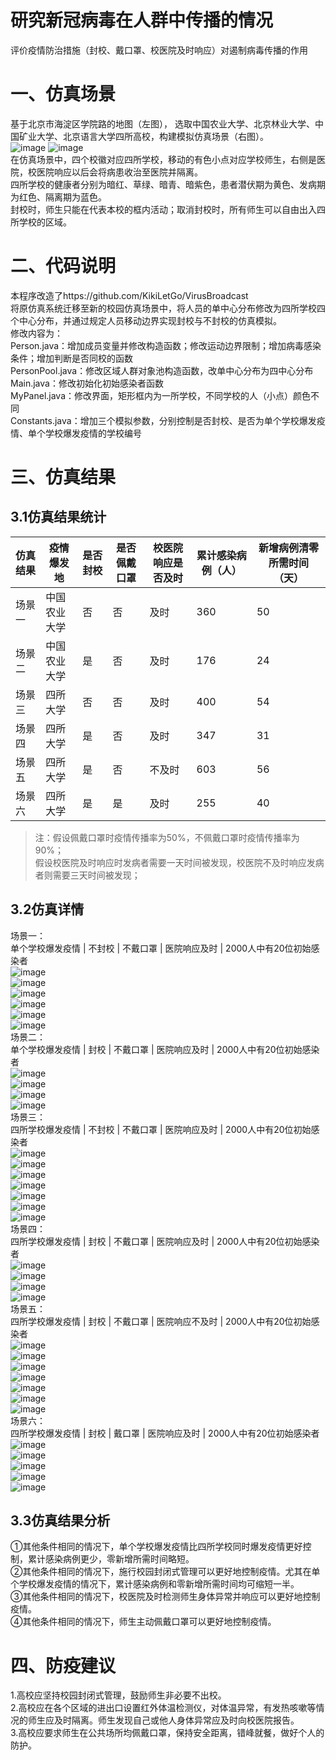 研究新冠病毒在人群中传播的情况<br>
===
评价疫情防治措施（封校、戴口罩、校医院及时响应）对遏制病毒传播的作用<br>


一、仿真场景
===
基于北京市海淀区学院路的地图（左图），
选取中国农业大学、北京林业大学、中国矿业大学、北京语言大学四所高校，构建模拟仿真场景（右图）。<br>
![image](https://github.com/sheepbaabaa/VirusBroadcast-Campus/raw/main/readme_pic/101.jpg)
![image](https://github.com/sheepbaabaa/VirusBroadcast-Campus/raw/main/readme_pic/102.jpg)<br>
在仿真场景中，四个校徽对应四所学校，移动的有色小点对应学校师生，右侧是医院，校医院响应以后会将病患收治至医院并隔离。<br>
四所学校的健康者分别为暗红、草绿、暗青、暗紫色，患者潜伏期为黄色、发病期为红色、隔离期为蓝色。<br>
封校时，师生只能在代表本校的框内活动；取消封校时，所有师生可以自由出入四所学校的区域。<br>


二、代码说明
===
本程序改造了https://github.com/KikiLetGo/VirusBroadcast<br>
将原仿真系统迁移至新的校园仿真场景中，将人员的单中心分布修改为四所学校四个中心分布，并通过规定人员移动边界实现封校与不封校的仿真模拟。<br>
修改内容为：<br>
Person.java：增加成员变量并修改构造函数；修改运动边界限制；增加病毒感染条件；增加判断是否同校的函数<br>
PersonPool.java：修改区域人群对象池构造函数，改单中心分布为四中心分布<br>
Main.java：修改初始化初始感染者函数<br>
MyPanel.java：修改界面，矩形框内为一所学校，不同学校的人（小点）颜色不同<br>
Constants.java：增加三个模拟参数，分别控制是否封校、是否为单个学校爆发疫情、单个学校爆发疫情的学校编号<br>


三、仿真结果
===
3.1仿真结果统计
---
仿真结果|疫情爆发地|是否封校|是否佩戴口罩|校医院响应是否及时|累计感染病例（人）|新增病例清零所需时间（天）
---|---------|--------|-----------|----------------|-----------------|----------------------
场景一 |中国农业大学 |否 |否 |及时 |360 |50
场景二 |中国农业大学 |是 |否 |及时 |176 |24
场景三 |四所大学 |否 |否 |及时 |400 |54
场景四 |四所大学 |是 |否 |及时 |347 |31
场景五 |四所大学  |是 |否 |不及时 |603 |56
场景六 |四所大学 |是 |是 |及时 |255 |40

>注：假设佩戴口罩时疫情传播率为50%，不佩戴口罩时疫情传播率为90%；<br>
>假设校医院及时响应时发病者需要一天时间被发现，校医院不及时响应发病者则需要三天时间被发现；<br>

3.2仿真详情
---
场景一：<br>
单个学校爆发疫情 | 不封校 | 不戴口罩 | 医院响应及时 | 2000人中有20位初始感染者<br>
![image](https://github.com/sheepbaabaa/VirusBroadcast-Campus/raw/main/readme_pic/311.jpg)<br>
![image](https://github.com/sheepbaabaa/VirusBroadcast-Campus/raw/main/readme_pic/312.jpg)<br>
![image](https://github.com/sheepbaabaa/VirusBroadcast-Campus/raw/main/readme_pic/313.jpg)<br>
![image](https://github.com/sheepbaabaa/VirusBroadcast-Campus/raw/main/readme_pic/314.jpg)<br>
![image](https://github.com/sheepbaabaa/VirusBroadcast-Campus/raw/main/readme_pic/315.jpg)<br>
![image](https://github.com/sheepbaabaa/VirusBroadcast-Campus/raw/main/readme_pic/316.jpg)<br>
场景二：<br>
单个学校爆发疫情 | 封校 | 不戴口罩 | 医院响应及时 | 2000人中有20位初始感染者<br>
![image](https://github.com/sheepbaabaa/VirusBroadcast-Campus/raw/main/readme_pic/321.jpg)<br>
![image](https://github.com/sheepbaabaa/VirusBroadcast-Campus/raw/main/readme_pic/322.jpg)<br>
![image](https://github.com/sheepbaabaa/VirusBroadcast-Campus/raw/main/readme_pic/323.jpg)<br>
![image](https://github.com/sheepbaabaa/VirusBroadcast-Campus/raw/main/readme_pic/324.jpg)<br>
场景三：<br>
四所学校爆发疫情 | 不封校 | 不戴口罩 | 医院响应及时 | 2000人中有20位初始感染者<br>
![image](https://github.com/sheepbaabaa/VirusBroadcast-Campus/raw/main/readme_pic/331.jpg)<br>
![image](https://github.com/sheepbaabaa/VirusBroadcast-Campus/raw/main/readme_pic/332.jpg)<br>
![image](https://github.com/sheepbaabaa/VirusBroadcast-Campus/raw/main/readme_pic/333.jpg)<br>
![image](https://github.com/sheepbaabaa/VirusBroadcast-Campus/raw/main/readme_pic/334.jpg)<br>
![image](https://github.com/sheepbaabaa/VirusBroadcast-Campus/raw/main/readme_pic/335.jpg)<br>
![image](https://github.com/sheepbaabaa/VirusBroadcast-Campus/raw/main/readme_pic/336.jpg)<br>
![image](https://github.com/sheepbaabaa/VirusBroadcast-Campus/raw/main/readme_pic/337.jpg)<br>
场景四：<br>
四所学校爆发疫情 | 封校 | 不戴口罩 | 医院响应及时 | 2000人中有20位初始感染者<br>
![image](https://github.com/sheepbaabaa/VirusBroadcast-Campus/raw/main/readme_pic/341.jpg)<br>
![image](https://github.com/sheepbaabaa/VirusBroadcast-Campus/raw/main/readme_pic/342.jpg)<br>
![image](https://github.com/sheepbaabaa/VirusBroadcast-Campus/raw/main/readme_pic/343.jpg)<br>
![image](https://github.com/sheepbaabaa/VirusBroadcast-Campus/raw/main/readme_pic/344.jpg)<br>
场景五：<br>
四所学校爆发疫情 | 封校 | 不戴口罩 | 医院响应不及时 | 2000人中有20位初始感染者<br>
![image](https://github.com/sheepbaabaa/VirusBroadcast-Campus/raw/main/readme_pic/351.jpg)<br>
![image](https://github.com/sheepbaabaa/VirusBroadcast-Campus/raw/main/readme_pic/352.jpg)<br>
![image](https://github.com/sheepbaabaa/VirusBroadcast-Campus/raw/main/readme_pic/353.jpg)<br>
![image](https://github.com/sheepbaabaa/VirusBroadcast-Campus/raw/main/readme_pic/354.jpg)<br>
![image](https://github.com/sheepbaabaa/VirusBroadcast-Campus/raw/main/readme_pic/355.jpg)<br>
![image](https://github.com/sheepbaabaa/VirusBroadcast-Campus/raw/main/readme_pic/356.jpg)<br>
![image](https://github.com/sheepbaabaa/VirusBroadcast-Campus/raw/main/readme_pic/357.jpg)<br>
场景六：<br>
四所学校爆发疫情 | 封校 | 戴口罩 | 医院响应及时 | 2000人中有20位初始感染者<br>
![image](https://github.com/sheepbaabaa/VirusBroadcast-Campus/raw/main/readme_pic/361.jpg)<br>
![image](https://github.com/sheepbaabaa/VirusBroadcast-Campus/raw/main/readme_pic/362.jpg)<br>
![image](https://github.com/sheepbaabaa/VirusBroadcast-Campus/raw/main/readme_pic/363.jpg)<br>
![image](https://github.com/sheepbaabaa/VirusBroadcast-Campus/raw/main/readme_pic/364.jpg)<br>
![image](https://github.com/sheepbaabaa/VirusBroadcast-Campus/raw/main/readme_pic/365.jpg)<br>

3.3仿真结果分析
---
①其他条件相同的情况下，单个学校爆发疫情比四所学校同时爆发疫情更好控制，累计感染病例更少，零新增所需时间略短。<br>
②其他条件相同的情况下，施行校园封闭式管理可以更好地控制疫情。尤其在单个学校爆发疫情的情况下，累计感染病例和零新增所需时间均可缩短一半。<br>
③其他条件相同的情况下，校医院及时检测师生身体异常并响应可以更好地控制疫情。<br>
④其他条件相同的情况下，师生主动佩戴口罩可以更好地控制疫情。<br>


四、防疫建议
===
1.高校应坚持校园封闭式管理，鼓励师生非必要不出校。<br>
2.高校应在各个区域的进出口设置红外体温检测仪，对体温异常，有发热咳嗽等情况的师生应及时隔离。师生发现自己或他人身体异常应及时向校医院报告。<br>
3.高校应要求师生在公共场所均佩戴口罩，保持安全距离，错峰就餐，做好个人的防护。<br>

